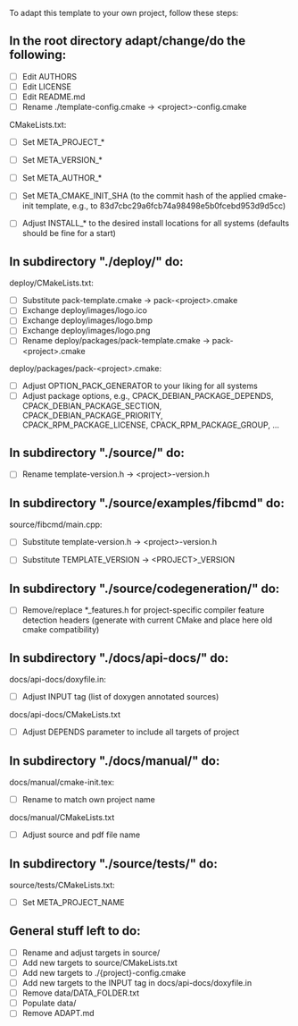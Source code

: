
To adapt this template to your own project, follow these steps:


In the root directory adapt/change/do the following:
--------------------------------------------------------------------

* [ ] Edit AUTHORS
* [ ] Edit LICENSE
* [ ] Edit README.md
* [ ] Rename ./template-config.cmake -> \<project>-config.cmake

CMakeLists.txt:
* [ ]  Set META_PROJECT_*
* [ ]  Set META_VERSION_*
* [ ]  Set META_AUTHOR_*
* [ ]  Set META_CMAKE_INIT_SHA (to the commit hash of the applied cmake-init template, e.g., to 83d7cbc29a6fcb74a98498e5b0fcebd953d9d5cc)
* [ ]  Adjust INSTALL_* to the desired install locations for all systems (defaults should be fine for a start)


In subdirectory "./deploy/" do:
--------------------------------------------------------------------

deploy/CMakeLists.txt:
* [ ] Substitute pack-template.cmake -> pack-\<project>.cmake
* [ ] Exchange deploy/images/logo.ico
* [ ] Exchange deploy/images/logo.bmp
* [ ] Exchange deploy/images/logo.png
* [ ] Rename deploy/packages/pack-template.cmake -> pack-\<project>.cmake

deploy/packages/pack-\<project>.cmake:
* [ ] Adjust OPTION_PACK_GENERATOR to your liking for all systems
* [ ] Adjust package options, e.g., CPACK_DEBIAN_PACKAGE_DEPENDS, CPACK_DEBIAN_PACKAGE_SECTION, CPACK_DEBIAN_PACKAGE_PRIORITY, CPACK_RPM_PACKAGE_LICENSE, CPACK_RPM_PACKAGE_GROUP, ...

In subdirectory "./source/" do:
--------------------------------------------------------------------

* [ ] Rename template-version.h -> \<project>-version.h


In subdirectory "./source/examples/fibcmd" do:
--------------------------------------------------------------------

source/fibcmd/main.cpp:
* [ ] Substitute template-version.h -> \<project>-version.h
* [ ] Substitute TEMPLATE_VERSION -> \<PROJECT>_VERSION


In subdirectory "./source/codegeneration/" do:
--------------------------------------------------------------------

* [ ] Remove/replace *_features.h for project-specific compiler feature detection headers (generate with current CMake and place here old cmake compatibility)


In subdirectory "./docs/api-docs/" do:
--------------------------------------------------------------------

docs/api-docs/doxyfile.in:
* [ ] Adjust INPUT tag (list of doxygen annotated sources)

docs/api-docs/CMakeLists.txt
* [ ] Adjust DEPENDS parameter to include all targets of project


In subdirectory "./docs/manual/" do:
--------------------------------------------------------------------

docs/manual/cmake-init.tex:
* [ ] Rename to match own project name

docs/manual/CMakeLists.txt
* [ ] Adjust source and pdf file name


In subdirectory "./source/tests/" do:
--------------------------------------------------------------------

source/tests/CMakeLists.txt:
* [ ]  Set META_PROJECT_NAME


General stuff left to do:
--------------------------------------------------------------------

* [ ] Rename and adjust targets in source/
* [ ] Add new targets to source/CMakeLists.txt
* [ ] Add new targets to ./{project}-config.cmake
* [ ] Add new targets to the INPUT tag in docs/api-docs/doxyfile.in
* [ ] Remove data/DATA_FOLDER.txt
* [ ] Populate data/
* [ ] Remove ADAPT.md
